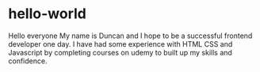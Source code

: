 # hello-world
Hello everyone
My name is Duncan and I hope to be a successful frontend developer one day. 
I have had some experience with HTML CSS and Javascript by completing courses on udemy to built up my skills and confidence.
